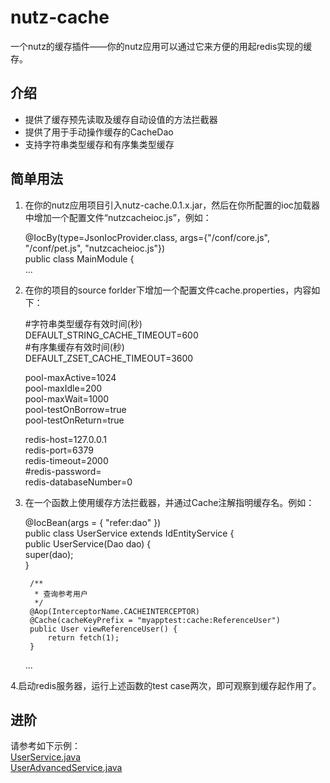 nutz-cache
==========
一个nutz的缓存插件——你的nutz应用可以通过它来方便的用起redis实现的缓存。

介绍
----

* 提供了缓存预先读取及缓存自动设值的方法拦截器
* 提供了用于手动操作缓存的CacheDao
* 支持字符串类型缓存和有序集类型缓存

简单用法
--------
1. 在你的nutz应用项目引入nutz-cache.0.1.x.jar，然后在你所配置的ioc加载器中增加一个配置文件“nutzcacheioc.js”，例如：

    @IocBy(type=JsonIocProvider.class, args={"/conf/core.js", "/conf/pet.js", "nutzcacheioc.js"})  
    public class MainModule {  
    	...

2. 在你的项目的source forlder下增加一个配置文件cache.properties，内容如下：

    \#字符串类型缓存有效时间(秒)  
    DEFAULT_STRING_CACHE_TIMEOUT=600  
    \#有序集缓存有效时间(秒)  
    DEFAULT_ZSET_CACHE_TIMEOUT=3600  
      
    pool-maxActive=1024  
    pool-maxIdle=200  
    pool-maxWait=1000  
    pool-testOnBorrow=true  
    pool-testOnReturn=true  
      
    redis-host=127.0.0.1  
    redis-port=6379  
    redis-timeout=2000  
    \#redis-password=  
    redis-databaseNumber=0  

3. 在一个函数上使用缓存方法拦截器，并通过Cache注解指明缓存名。例如：

    @IocBean(args = { "refer:dao" })  
    public class UserService extends IdEntityService<User> {  
    	public UserService(Dao dao) {  
    		super(dao);  
    	}
    
    	/**
    	 * 查询参考用户
    	 */
    	@Aop(InterceptorName.CACHEINTERCEPTOR)	
    	@Cache(cacheKeyPrefix = "myapptest:cache:ReferenceUser")	
    	public User viewReferenceUser() {
    		return fetch(1);
    	}
    ...

4.启动redis服务器，运行上述函数的test case两次，即可观察到缓存起作用了。

进阶
----
请参考如下示例：  
[UserService.java](https://github.com/conanca/nutz-cache/blob/master/src/test/java/com/dolplay/nutzcache/assets/service/UserService.java)  
[UserAdvancedService.java](https://github.com/conanca/nutz-cache/blob/master/src/test/java/com/dolplay/nutzcache/assets/service/UserAdvancedService.java)
